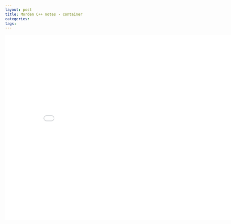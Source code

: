 ```yaml
---
layout: post
title: Morden C++ notes - container
categories:
tags:
---
```


<center><embed src="/pdfs/posts/Morden cpp notes — container.pdf" width="850" height="600"></center>
